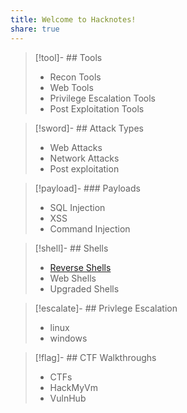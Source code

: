 ```yaml
---
title: Welcome to Hacknotes!
share: true
---
```



>[!tool]- ## Tools
> - Recon Tools
> - Web Tools
> - Privilege Escalation Tools
> - Post Exploitation Tools

>[!sword]- ## Attack Types
>- Web Attacks
>- Network Attacks
>- Post exploitation

>[!payload]- ### Payloads
>- SQL Injection
>- XSS
>- Command Injection

>[!shell]- ## Shells
> - [Reverse Shells](./Reverse%20Shells.md)
> - Web Shells
> - Upgraded Shells

>[!escalate]- ## Privlege Escalation
>- linux
>- windows

>[!flag]- ## CTF Walkthroughs
>- CTFs
>- HackMyVm
>- VulnHub
